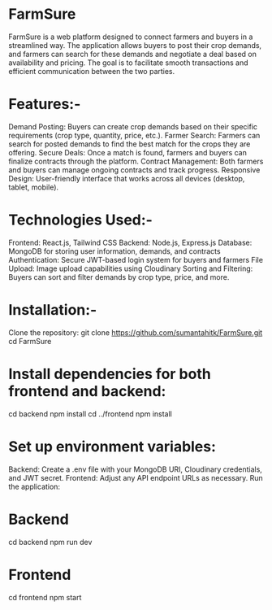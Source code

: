 # FarmSure
FarmSure is a web platform designed to connect farmers and buyers in a streamlined way. The application allows buyers to post their crop demands, and farmers can search for these demands and negotiate a deal based on availability and pricing. The goal is to facilitate smooth transactions and efficient communication between the two parties.

# Features:-
Demand Posting: Buyers can create crop demands based on their specific requirements (crop type, quantity, price, etc.).
Farmer Search: Farmers can search for posted demands to find the best match for the crops they are offering.
Secure Deals: Once a match is found, farmers and buyers can finalize contracts through the platform.
Contract Management: Both farmers and buyers can manage ongoing contracts and track progress.
Responsive Design: User-friendly interface that works across all devices (desktop, tablet, mobile).


# Technologies Used:-
Frontend: React.js, Tailwind CSS
Backend: Node.js, Express.js
Database: MongoDB for storing user information, demands, and contracts
Authentication: Secure JWT-based login system for buyers and farmers
File Upload: Image upload capabilities using Cloudinary
Sorting and Filtering: Buyers can sort and filter demands by crop type, price, and more.

# Installation:-
Clone the repository:
git clone https://github.com/sumantahitk/FarmSure.git
cd FarmSure

# Install dependencies for both frontend and backend:
cd backend
npm install
cd ../frontend
npm install

# Set up environment variables:
Backend: Create a .env file with your MongoDB URI, Cloudinary credentials, and JWT secret.
Frontend: Adjust any API endpoint URLs as necessary.
Run the application:


# Backend
cd backend
npm run dev

# Frontend
cd frontend
npm start